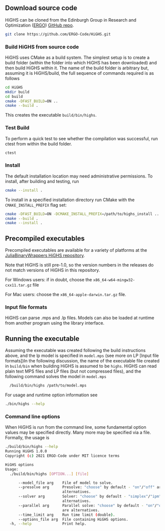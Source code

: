 ## Download source code

HiGHS can be cloned from the Edinburgh Group in Research and Optimization ([ERGO](https://www.maths.ed.ac.uk/ERGO/)) [GitHub repo](https://www.github.com/ERGO-Code/HiGHS).

``` bash
git clone https://github.com/ERGO-Code/HiGHS.git
```


### Build HiGHS from source code

HiGHS uses CMake as a build system. The simplest setup is to create a build folder (within the folder into which HiGHS has been downloaded) and then build HiGHS within it. The name of the build folder is arbitrary but, assuming it is HiGHS/build, the full sequence of commands required is as follows

``` bash
cd HiGHS
mkdir build
cd build
cmake -DFAST_BUILD=ON ..
cmake --build . 
```

This creates the executable `build/bin/highs`.

### Test Build

To perform a quick test to see whether the compilation was successful, run ctest from within the build folder.

``` bash
ctest 
```

### Install 

The default installation location may need administrative permissions. To install, after building and testing, run 

``` bash
cmake --install . 
```

To install in a specified installation directory run CMake with the `CMAKE_INSTALL_PREFIX` flag set: 

``` bash
cmake -DFAST_BUILD=ON -DCMAKE_INSTALL_PREFIX=/path/to/highs_install ..
cmake --build .
cmake --install . 
```

## Precompiled executables 
Precompiled executables are available for a variety of platforms at the [JuliaBinaryWrappers HiGHS repository](https://github.com/JuliaBinaryWrappers/HiGHS_jll.jl/releases).

Note that HiGHS is still pre-1.0, so the version numbers in the releases do not match versions of HiGHS in this repository.

For Windows users: if in doubt, choose the `x86_64-w64-mingw32-cxx11.tar.gz` file

For Mac users: choose the `x86_64-apple-darwin.tar.gz` file.

### Input file formats

HiGHS can parse .mps and .lp files. Models can also be loaded at runtime from another program using the library interface.

## Running the executable

Assuming the executable was created following the build instructions above, and the lp model is specified in `model.mps` (see more on LP [Input file formats])In the following discussion, the name of the executable file created in `build/bin` when building HiGHS is assumed to be `highs`. HiGHS can read plain text MPS files and LP files (but not compressed files), and the following command solves the model in `model.mps`

```bash
  /build/bin/highs /path/to/model.mps
```

For usage and runtime option information see 

``` bash
./bin/highs --help
```
### Command line options

When HiGHS is run from the command line, some fundamental option values may be specified directly. Many more may be specified via a file. Formally, the usage is

```bash
./build/bin/highs --help
Running HiGHS 1.0.0
Copyright (c) 2021 ERGO-Code under MIT licence terms

HiGHS options
Usage:
  ./build/bin/highs [OPTION...] [file]

      --model_file arg    File of model to solve.
      --presolve arg      Presolve: "choose" by default - "on"/"off" are
                          alternatives.
      --solver arg        Solver: "choose" by default - "simplex"/"ipm" are
                          alternatives.
      --parallel arg      Parallel solve: "choose" by default - "on"/"off"
                          are alternatives.
      --time_limit arg    Run time limit (double).
      --options_file arg  File containing HiGHS options.
  -h, --help              Print help.
```
